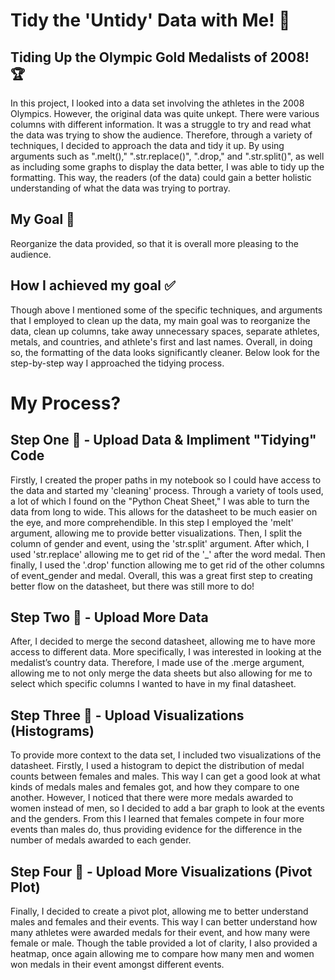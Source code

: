 # Tidy the 'Untidy' Data with Me! 🧹


## Tiding Up the Olympic Gold Medalists of 2008! 🏆
In this project, I looked into a data set involving the athletes in the 2008 Olympics. However, the original data was quite unkept. There were various columns with different information. It was a struggle to try and read what the data was trying to show the audience. Therefore, through a variety of techniques, I decided to approach the data and tidy it up. By using arguments such as ".melt()," ".str.replace()", ".drop," and ".str.split()", as well as including some graphs to display the data better, I was able to tidy up the formatting. This way, the readers (of the data) could gain a better holistic understanding of what the data was trying to portray. 


## My Goal 🏅
Reorganize the data provided, so that it is overall more pleasing to the audience.

## How I achieved my goal ✅
Though above I mentioned some of the specific techniques, and arguments that I employed to clean up the data, my main goal was to reorganize the data, clean up columns, take away unnecessary spaces, separate athletes, metals, and countries, and athlete's first and last names. Overall, in doing so, the formatting of the data looks significantly cleaner. Below look for the step-by-step way I approached the tidying process. 


# My Process?

## Step One 🥇 - Upload Data & Impliment "Tidying" Code

Firstly, I created the proper paths in my notebook so I could have access to the data and started my 'cleaning' process. Through a variety of tools used, a lot of which I found on the "Python Cheat Sheet," I was able to turn the data from long to wide. This allows for the datasheet to be much easier on the eye, and more comprehendible. In this step I employed the 'melt' argument, allowing me to provide better visualizations. Then, I split the column of gender and event, using the 'str.split' argument. After which, I used 'str.replace' allowing me to get rid of the '_' after the word medal. Then finally, I used the '.drop' function allowing me to get rid of the other columns of event_gender and medal. Overall, this was a great first step to creating better flow on the datasheet, but there was still more to do!


## Step Two 🥈 - Upload More Data

After, I decided to merge the second datasheet, allowing me to have more access to different data. More specifically, I was interested in looking at the medalist’s country data. Therefore, I made use of the .merge argument, allowing me to not only merge the data sheets but also allowing for me to select which specific columns I wanted to have in my final datasheet.


## Step Three 🥉 - Upload Visualizations (Histograms)

To provide more context to the data set, I included two visualizations of the datasheet. Firstly, I used a histogram to depict the distribution of medal counts between females and males. This way I can get a good look at what kinds of medals males and females got, and how they compare to one another. However, I noticed that there were more medals awarded to women instead of men, so I decided to add a bar graph to look at the events and the genders. From this I learned that females compete in four more events than males do, thus providing evidence for the difference in the number of medals awarded to each gender.


## Step Four 🏅 - Upload More Visualizations (Pivot Plot)


Finally, I decided to create a pivot plot, allowing me to better understand males and females and their events. This way I can better understand how many athletes were awarded medals for their event, and how many were female or male. Though the table provided a lot of clarity, I also provided a heatmap, once again allowing me to compare how many men and women won medals in their event amongst different events.
